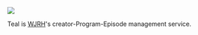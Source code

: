 ![](http://wjrh.org/teal-logo.png)

Teal is [WJRH](http://wjrh.org)'s creator-Program-Episode management service.
